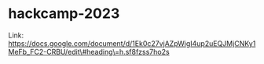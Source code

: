# hackcamp-2023
Link: https://docs.google.com/document/d/1Ek0c27vjAZpWigI4up2uEQJMjCNKy1MeFb_FC2-CRBU/edit\#heading\=h.sf8fzss7ho2s
